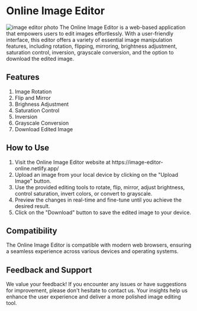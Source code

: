 # Online Image Editor

<img src='https://res.cloudinary.com/pancholiraj/image/upload/v1690627449/github%20read%20me/image_editor_edotrb.jpg' alt='image editor photo' />
The Online Image Editor is a web-based application that empowers users to edit images effortlessly. With a user-friendly interface, this editor offers a variety of essential image manipulation features, including rotation, flipping, mirroring, brightness adjustment, saturation control, inversion, grayscale conversion, and the option to download the edited image.

## Features
<ol>
  <li>Image Rotation</li>
  <li>Flip and Mirror</li>
  <li>Brighness Adjustment</li>
  <li>Saturation Control</li>
  <li>Inversion</li>
  <li>Grayscale Conversion</li>
  <li>Download Edited Image</li>
</ol>

## How to Use
<ol>
  <li>Visit the Online Image Editor website at https://image-editor-online.netlify.app/</li>
  <li>Upload an image from your local device by clicking on the "Upload Image" button.</li>
  <li>Use the provided editing tools to rotate, flip, mirror, adjust brightness, control saturation, invert colors, or convert to grayscale.</li>
  <li>Preview the changes in real-time and fine-tune until you achieve the desired result.</li>
  <li>Click on the "Download" button to save the edited image to your device.</li>
</ol>

## Compatibility
The Online Image Editor is compatible with modern web browsers, ensuring a seamless experience across various devices and operating systems.

## Feedback and Support
We value your feedback! If you encounter any issues or have suggestions for improvement, please don't hesitate to contact us. Your insights help us enhance the user experience and deliver a more polished image editing tool.
